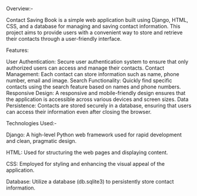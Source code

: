 Overview:-

Contact Saving Book is a simple web application built using Django, HTML, CSS, and a database for managing and saving contact information. 
This project aims to provide users with a convenient way to store and retrieve their contacts through a user-friendly interface.

Features:

User Authentication: Secure user authentication system to ensure that only authorized users can access and manage their contacts.
Contact Management:  Each contact can store information such as name, phone number, email and image.
Search Functionality: Quickly find specific contacts using the search feature based on names and phone numbers.
Responsive Design: A responsive and mobile-friendly design ensures that the application is accessible across various devices and screen sizes.
Data Persistence: Contacts are stored securely in a database, ensuring that users can access their information even after closing the browser.

Technologies Used:-

Django: A high-level Python web framework used for rapid development and clean, pragmatic design.

HTML: Used for structuring the web pages and displaying content.

CSS: Employed for styling and enhancing the visual appeal of the application.

Database: Utilize a database (db.sqlite3) to persistently store contact information.
